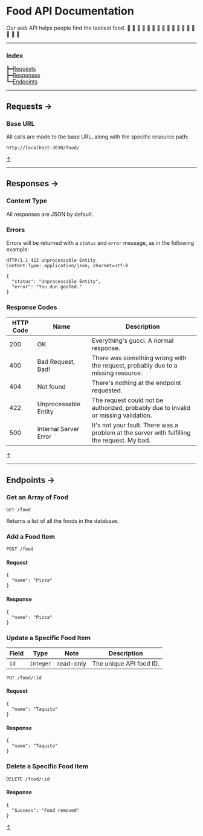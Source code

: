 # <a name="0"></a>Food API Documentation

Our web API helps people find the tastiest food.  🍕 🌭 🍔 🍟 🥙 🌮 🌯 🥗 🥘 🍝 🍜 🍲 🍣 🍱 🍛 🥓 🥞
***
### Index
┣━[Requests](#1)  
┣━[Responses](#2)  
┗━[Endpoints](#2)  
***
## <a name="1"></a>Requests →
### Base URL

All calls are made to the base URL, along with the specific resource path:

```
http://localhost:3030/food/
```

[↑](#0)
***
## <a name="2"></a>Responses →
### Content Type
All responses are JSON by default.

### Errors
Errors will be returned with a `status` and `error` message, as in the following example:
```
HTTP/1.1 422 Unprocessable Entity
Content-Type: application/json; charset=utf-8

{ 
  "status": "Unprocessable Entity",
  "error": "You dun goofed."
}
```

### Response Codes

HTTP Code | Name                  | Description                     
----------|-----------------------|---------------------------------
200       | OK                    | Everything's gucci. A normal response.
400       | Bad Request, Bad!           | There was something wrong with the request, probably due to a missing resource.
404       | Not found             | There's nothing at the endpoint requested.
422       | Unprocessable Entity          | The request could not be authorized, probably due to invalid or missing validation.
500       | Internal Server Error | It's not your fault. There was a problem at the server with fulfilling the request. My bad.
[↑](#0)
***
## <a name="3"></a>Endpoints →
### Get an Array of Food
```
GET /food
```
Returns a list of all the foods in the database.

### Add a Food Item
```
POST /food
```
#### Request
```
{
  "name": "Pizza"
}
```
#### Response
```
{
  "name": "Pizza"
}
```

### Update a Specific Food Item
Field        | Type        | Note      | Description              
-------------|-------------|-----------|-------------------------
`id`         | `integer`   | read-only | The unique API food ID.

```
PUT /food/:id
```
#### Request
```
{
  "name": "Taquito"
}
```
#### Response
```
{
  "name": "Taquito"
}
```
### Delete a Specific Food Item
```
DELETE /food/:id
```
#### Response
```
{
  "Success": "Food removed"
}
```
[↑](#0)